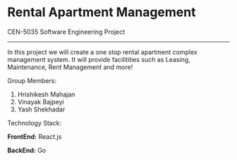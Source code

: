 # Rental Apartment Management

CEN-5035 Software Engineering Project <hr>
In this project we will create a one stop rental apartment complex management system. It will provide facilitities such as Leasing, Maintenance, Rent Management and more! 

Group Members:

<ol>
  <li>Hrishikesh Mahajan</li>
  <li>Vinayak Bajpeyi</li>
  <li>Yash Shekhadar</li>
</ol>

Technology Stack:

<b>FrontEnd:</b>
React.js

<b>BackEnd:</b>
Go
